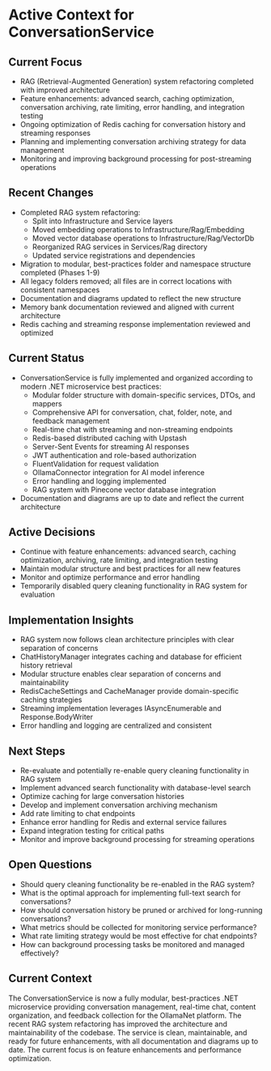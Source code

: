 # Active Context for ConversationService

## Current Focus
- RAG (Retrieval-Augmented Generation) system refactoring completed with improved architecture
- Feature enhancements: advanced search, caching optimization, conversation archiving, rate limiting, error handling, and integration testing
- Ongoing optimization of Redis caching for conversation history and streaming responses
- Planning and implementing conversation archiving strategy for data management
- Monitoring and improving background processing for post-streaming operations

## Recent Changes
- Completed RAG system refactoring:
  - Split into Infrastructure and Service layers
  - Moved embedding operations to Infrastructure/Rag/Embedding
  - Moved vector database operations to Infrastructure/Rag/VectorDb
  - Reorganized RAG services in Services/Rag directory
  - Updated service registrations and dependencies
- Migration to modular, best-practices folder and namespace structure completed (Phases 1-9)
- All legacy folders removed; all files are in correct locations with consistent namespaces
- Documentation and diagrams updated to reflect the new structure
- Memory bank documentation reviewed and aligned with current architecture
- Redis caching and streaming response implementation reviewed and optimized

## Current Status
- ConversationService is fully implemented and organized according to modern .NET microservice best practices:
  - Modular folder structure with domain-specific services, DTOs, and mappers
  - Comprehensive API for conversation, chat, folder, note, and feedback management
  - Real-time chat with streaming and non-streaming endpoints
  - Redis-based distributed caching with Upstash
  - Server-Sent Events for streaming AI responses
  - JWT authentication and role-based authorization
  - FluentValidation for request validation
  - OllamaConnector integration for AI model inference
  - Error handling and logging implemented
  - RAG system with Pinecone vector database integration
- Documentation and diagrams are up to date and reflect the current architecture

## Active Decisions
- Continue with feature enhancements: advanced search, caching optimization, archiving, rate limiting, and integration testing
- Maintain modular structure and best practices for all new features
- Monitor and optimize performance and error handling
- Temporarily disabled query cleaning functionality in RAG system for evaluation

## Implementation Insights
- RAG system now follows clean architecture principles with clear separation of concerns
- ChatHistoryManager integrates caching and database for efficient history retrieval
- Modular structure enables clear separation of concerns and maintainability
- RedisCacheSettings and CacheManager provide domain-specific caching strategies
- Streaming implementation leverages IAsyncEnumerable and Response.BodyWriter
- Error handling and logging are centralized and consistent

## Next Steps
- Re-evaluate and potentially re-enable query cleaning functionality in RAG system
- Implement advanced search functionality with database-level search
- Optimize caching for large conversation histories
- Develop and implement conversation archiving mechanism
- Add rate limiting to chat endpoints
- Enhance error handling for Redis and external service failures
- Expand integration testing for critical paths
- Monitor and improve background processing for streaming operations

## Open Questions
- Should query cleaning functionality be re-enabled in the RAG system?
- What is the optimal approach for implementing full-text search for conversations?
- How should conversation history be pruned or archived for long-running conversations?
- What metrics should be collected for monitoring service performance?
- What rate limiting strategy would be most effective for chat endpoints?
- How can background processing tasks be monitored and managed effectively?

## Current Context
The ConversationService is now a fully modular, best-practices .NET microservice providing conversation management, real-time chat, content organization, and feedback collection for the OllamaNet platform. The recent RAG system refactoring has improved the architecture and maintainability of the codebase. The service is clean, maintainable, and ready for future enhancements, with all documentation and diagrams up to date. The current focus is on feature enhancements and performance optimization.